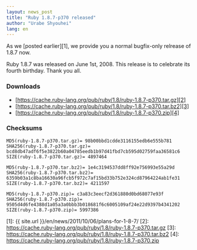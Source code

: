 ```yaml
---
layout: news_post
title: "Ruby 1.8.7-p370 released"
author: "Urabe Shyouhei"
lang: en
---
```


As we [posted earlier][1], we provide you a normal bugfix-only relrease
of 1.8.7 now.

Ruby 1.8.7 was released on June 1st, 2008. This release is to celebrate
its fourth birthday. Thank you all.

### Downloads

* [https://cache.ruby-lang.org/pub/ruby/1.8/ruby-1.8.7-p370.tar.gz][2]
* [https://cache.ruby-lang.org/pub/ruby/1.8/ruby-1.8.7-p370.tar.bz2][3]
* [https://cache.ruby-lang.org/pub/ruby/1.8/ruby-1.8.7-p370.zip][4]

### Checksums

    MD5(ruby-1.8.7-p370.tar.gz)= 98b00bbd1cdde3116155edb6e555b781
    SHA256(ruby-1.8.7-p370.tar.gz)= bcd8db47adf6f5e3822b60a04785eedb1b97d41fbd7cb595d02759faa36581c6
    SIZE(ruby-1.8.7-p370.tar.gz)= 4897464

    MD5(ruby-1.8.7-p370.tar.bz2)= 1e4c3194537dd8ff92e756993e55a29d
    SHA256(ruby-1.8.7-p370.tar.bz2)= 6359b03a1c8ba16630a96fcb5f972c7af15bd33b752e324cd87964224ab1fe31
    SIZE(ruby-1.8.7-p370.tar.bz2)= 4211597

    MD5(ruby-1.8.7-p370.zip)= c3a83c3eecf2d361880d0bd68077e93f
    SHA256(ruby-1.8.7-p370.zip)= 9505d4d6fe4388d1a05a3a0bbb3b018681f6c6005109af24e22d9397b4341202
    SIZE(ruby-1.8.7-p370.zip)= 5997386



[1]: {{ site.url }}/en/news/2011/10/06/plans-for-1-8-7/
[2]: https://cache.ruby-lang.org/pub/ruby/1.8/ruby-1.8.7-p370.tar.gz
[3]: https://cache.ruby-lang.org/pub/ruby/1.8/ruby-1.8.7-p370.tar.bz2
[4]: https://cache.ruby-lang.org/pub/ruby/1.8/ruby-1.8.7-p370.zip
